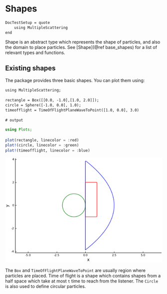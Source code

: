 # Shapes

```@meta
DocTestSetup = quote
    using MultipleScattering
end
```
Shape is an abstract type which represents the shape of particles, and also the domain to place particles. See [Shape](@ref base_shapes) for a list of relevant types and functions.


## Existing shapes
The package provides three basic shapes. You can plot them using:
```jldoctest intro; output = false, filter = r".*"s
using MultipleScattering;

rectangle = Box([[0.0, -1.0],[1.0, 2.0]]);
circle = Sphere([-1.0, 0.0], 1.0);
timeofflight = TimeOfFlightPlaneWaveToPoint([1.0, 0.0], 3.0)

# output

```
```julia
using Plots;

plot(rectangle, linecolor = :red)
plot!(circle, linecolor = :green)
plot!(timeofflight, linecolor = :blue)
```
![Plot the three shapes](../assets/shapes.png)

The `Box` and `TimeOfFlightPlaneWaveToPoint` are usually region where particles are placed. Time of flight is a shape which contains shapes from a half space which take at most `t` time to reach from the listener. The `Circle` is also used to define circular particles.
